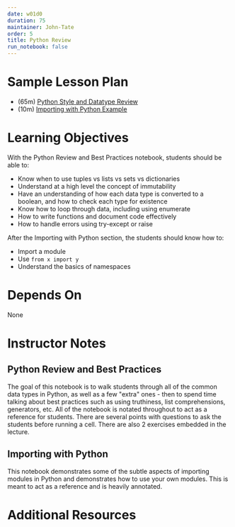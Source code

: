 ```yaml
---
date: w01d0
duration: 75
maintainer: John-Tate
order: 5
title: Python Review
run_notebook: false
---
```


# Sample Lesson Plan

- (65m) [Python Style and Datatype Review](python_review_and_best_practices.ipynb)
- (10m) [Importing with Python Example](importing_with_python/importing_example.ipynb)

# Learning Objectives

With the Python Review and Best Practices notebook, students should be able to:

- Know when to use tuples vs lists vs sets vs dictionaries
- Understand at a high level the concept of immutability
- Have an understanding of how each data type is converted to a boolean, and
  how to check each type for existence
- Know how to loop through data, including using enumerate
- How to write functions and document code effectively
- How to handle errors using try-except or raise

After the Importing with Python section, the students should know how to:

- Import a module
- Use `from x import y`
- Understand the basics of namespaces

# Depends On

None

# Instructor Notes

## Python Review and Best Practices

The goal of this notebook is to walk students through all of the common data
types in Python, as well as a few "extra" ones - then to spend time talking
about best practices such as using truthiness, list comprehensions,
generators, etc. All of the notebook is notated throughout to act as a
reference for students. There are several points with questions to ask the students
before running a cell. There are also 2 exercises embedded in the lecture.

## Importing with Python

This notebook demonstrates some of the subtle aspects of importing modules in
Python and demonstrates how to use your own modules. This is meant to act as
a reference and is heavily annotated.

# Additional Resources
